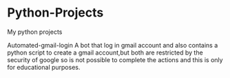 # Python-Projects
My python projects

Automated-gmail-login
A bot that log in gmail account and also contains a python script to create a gmail account,but both are restricted by the security of google so is not possible to complete the actions
and this is only for educational purposes.

